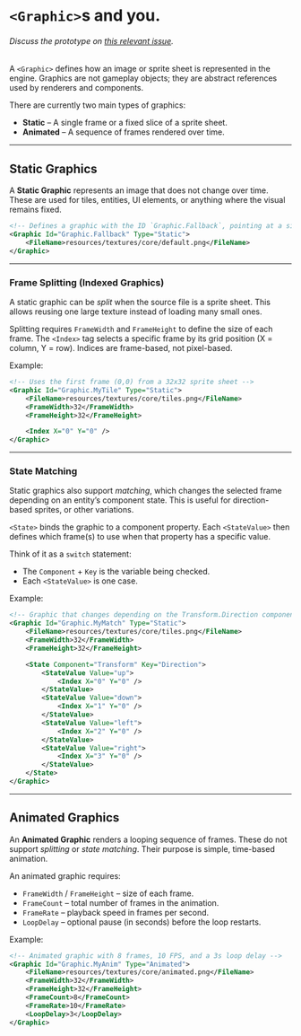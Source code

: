 # `<Graphic>`s and you.
###### Discuss the prototype on [this relevant issue](https://github.com/misleadingname/luastation13/issues/2).

A `<Graphic>` defines how an image or sprite sheet is represented in the engine.
Graphics are not gameplay objects; they are abstract references used by renderers and components.

There are currently two main types of graphics:
- **Static** – A single frame or a fixed slice of a sprite sheet.
- **Animated** – A sequence of frames rendered over time.

---

## Static Graphics

A **Static Graphic** represents an image that does not change over time.
These are used for tiles, entities, UI elements, or anything where the visual remains fixed.

```xml
<!-- Defines a graphic with the ID `Graphic.Fallback`, pointing at a single PNG file. -->
<Graphic Id="Graphic.Fallback" Type="Static">
	<FileName>resources/textures/core/default.png</FileName>
</Graphic>
```

---

### Frame Splitting (Indexed Graphics)

A static graphic can be *split* when the source file is a sprite sheet.
This allows reusing one large texture instead of loading many small ones.

Splitting requires `FrameWidth` and `FrameHeight` to define the size of each frame.
The `<Index>` tag selects a specific frame by its grid position (X = column, Y = row).
Indices are frame-based, not pixel-based.

Example:

```xml
<!-- Uses the first frame (0,0) from a 32x32 sprite sheet -->
<Graphic Id="Graphic.MyTile" Type="Static">
	<FileName>resources/textures/core/tiles.png</FileName>
	<FrameWidth>32</FrameWidth>
	<FrameHeight>32</FrameHeight>

	<Index X="0" Y="0" />
</Graphic>
```

---

### State Matching

Static graphics also support *matching*, which changes the selected frame depending on an entity’s component state.
This is useful for direction-based sprites, or other variations.

`<State>` binds the graphic to a component property.
Each `<StateValue>` then defines which frame(s) to use when that property has a specific value.

Think of it as a `switch` statement:
- The `Component` + `Key` is the variable being checked.
- Each `<StateValue>` is one case.

Example:

```xml
<!-- Graphic that changes depending on the Transform.Direction component -->
<Graphic Id="Graphic.MyMatch" Type="Static">
	<FileName>resources/textures/core/tiles.png</FileName>
	<FrameWidth>32</FrameWidth>
	<FrameHeight>32</FrameHeight>

	<State Component="Transform" Key="Direction">
		<StateValue Value="up">
			<Index X="0" Y="0" />
		</StateValue>
		<StateValue Value="down">
			<Index X="1" Y="0" />
		</StateValue>
		<StateValue Value="left">
			<Index X="2" Y="0" />
		</StateValue>
		<StateValue Value="right">
			<Index X="3" Y="0" />
		</StateValue>
	</State>
</Graphic>
```

---

## Animated Graphics

An **Animated Graphic** renders a looping sequence of frames.
These do not support *splitting* or *state matching*. Their purpose is simple, time-based animation.

An animated graphic requires:
- `FrameWidth` / `FrameHeight` – size of each frame.
- `FrameCount` – total number of frames in the animation.
- `FrameRate` – playback speed in frames per second.
- `LoopDelay` – optional pause (in seconds) before the loop restarts.

Example:

```xml
<!-- Animated graphic with 8 frames, 10 FPS, and a 3s loop delay -->
<Graphic Id="Graphic.MyAnim" Type="Animated">
	<FileName>resources/textures/core/animated.png</FileName>
	<FrameWidth>32</FrameWidth>
	<FrameHeight>32</FrameHeight>
	<FrameCount>8</FrameCount>
	<FrameRate>10</FrameRate>
	<LoopDelay>3</LoopDelay>
</Graphic>
```
